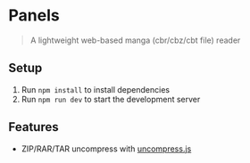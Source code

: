 # Panels

> A lightweight web-based manga (cbr/cbz/cbt file) reader

## Setup

1. Run `npm install` to install dependencies
2. Run `npm run dev` to start the development server

## Features

- ZIP/RAR/TAR uncompress with [uncompress.js](https://github.com/workhorsy/uncompress.js)
